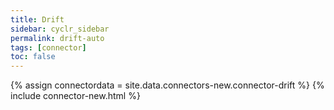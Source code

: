 ```yaml
---
title: Drift
sidebar: cyclr_sidebar
permalink: drift-auto
tags: [connector]
toc: false
---
```

{% assign connectordata = site.data.connectors-new.connector-drift %}
{% include connector-new.html %}	